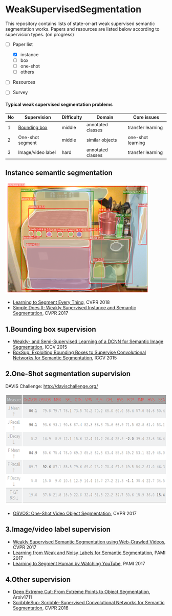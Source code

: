 # WeakSupervisedSegmentation
This repository contains lists of state-or-art weak supervised semantic segmentation works. Papers and resources are listed below according to supervision types.
(on progress)

- [ ] Paper list
	- [x] instance
	- [ ] box
	- [ ] one-shot
	- [ ] others 
- [ ] Resources
- [ ] Survey


#### Typical weak supervised segmentation problems 


| No | Supervision | Difficulty | Domain | Core issues |
| -- | ----------- | ---------- | ------ | ----------- |
| 1 | [Bounding box](#1) | middle | annotated classes | transfer learning |
| 2 | One-shot segment | middle | similar objects | one-shot learning |
| 3 | Image/video label | hard | annotated classes | transfer learning |


Instance semantic segmentation
----

<img src="img/instance.PNG" alt="git" title="instance segmentation" width="450" height="350" />

* [Learning to Segment Every Thing](https://arxiv.org/abs/1711.10370), CVPR 2018
* [Simple Does It: Weakly Supervised Instance and Semantic Segmentation](https://arxiv.org/abs/1603.07485), CVPR 2017

<h2 id="1">1.Bounding box supervision</h2>

* [Weakly- and Semi-Supervised Learning of a DCNN for Semantic Image Segmentation](https://arxiv.org/abs/1502.02734), ICCV 2015
* [BoxSup: Exploiting Bounding Boxes to Supervise Convolutional Networks for Semantic Segmentation](https://arxiv.org/abs/1503.01640), ICCV 2015


2.One-Shot segmentation supervision
----
DAVIS Challenge: <http://davischallenge.org/>

<img src="img/davis.PNG" alt="git2" title="davis" width="700" height="350" />

* [OSVOS: One-Shot Video Object Segmentation](http://www.vision.ee.ethz.ch/~cvlsegmentation/osvos/), CVPR 2017

3.Image/video label supervision
----

* [Weakly Supervised Semantic Segmentation using Web-Crawled Videos](https://arxiv.org/abs/1701.00352), CVPR 2017
* [Learning from Weak and Noisy Labels for Semantic Segmentation](http://ieeexplore.ieee.org/document/7450177/), PAMI 2017
* [Learning to Segment Human by Watching YouTube](https://arxiv.org/abs/1710.01457), PAMI 2017

4.Other supervision
----

* [Deep Extreme Cut: From Extreme Points to Object Segmentation](https://arxiv.org/abs/1711.09081), Arxiv1711
* [ScribbleSup: Scribble-Supervised Convolutional Networks for Semantic Segmentation](https://arxiv.org/abs/1604.05144), CVPR 2016

